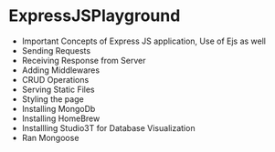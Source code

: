 # ExpressJSPlayground
- Important Concepts of Express JS application, Use of Ejs as well
- Sending Requests
- Receiving Response from Server
- Adding Middlewares
- CRUD Operations
- Serving Static Files
- Styling the page
- Installing MongoDb
- Installing HomeBrew
- Installling Studio3T for Database Visualization
- Ran Mongoose
